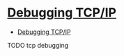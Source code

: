 # [Debugging TCP/IP](https://tangentsoft.net/wskfaq/articles/debugging-tcp.html)

- [Debugging TCP/IP](#debugging-tcpip)













TODO tcp debugging